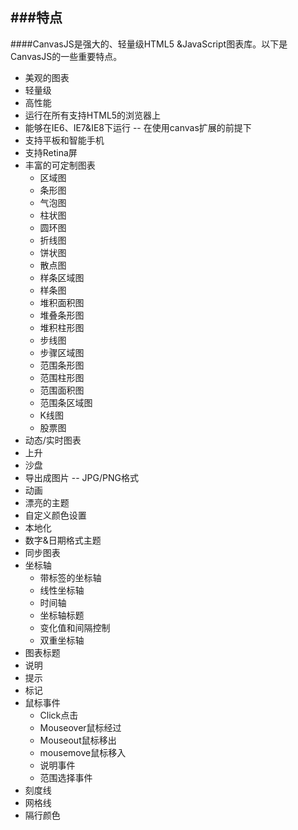 ###特点
----------
####CanvasJS是强大的、轻量级HTML5 &JavaScript图表库。以下是CanvasJS的一些重要特点。
* 美观的图表
* 轻量级
* 高性能
* 运行在所有支持HTML5的浏览器上
* 能够在IE6、IE7&IE8下运行 -- 在使用canvas扩展的前提下
* 支持平板和智能手机
* 支持Retina屏
* 丰富的可定制图表
    * 区域图
    * 条形图
    * 气泡图
    * 柱状图
    * 圆环图
    * 折线图
    * 饼状图
    * 散点图
    * 样条区域图
    * 样条图
    * 堆积面积图
    * 堆叠条形图
    * 堆积柱形图
    * 步线图
    * 步骤区域图
    * 范围条形图
    * 范围柱形图
    * 范围面积图
    * 范围条区域图
    * K线图
    * 股票图
* 动态/实时图表
* 上升
* 沙盘
* 导出成图片 -- JPG/PNG格式
* 动画
* 漂亮的主题
* 自定义颜色设置
* 本地化
* 数字&日期格式主题
* 同步图表
* 坐标轴
    * 带标签的坐标轴
    * 线性坐标轴
    * 时间轴
    * 坐标轴标题
    * 变化值和间隔控制
    * 双重坐标轴
* 图表标题
* 说明
* 提示
* 标记
* 鼠标事件
    * Click点击
    * Mouseover鼠标经过
    * Mouseout鼠标移出
    * mousemove鼠标移入
    * 说明事件
    * 范围选择事件
* 刻度线
* 网格线
* 隔行颜色
